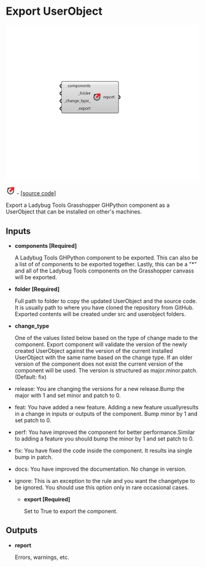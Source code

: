 # Export UserObject

![](../../.gitbook/assets/Export_UserObject.png)

![](../../.gitbook/assets/Export_UserObject%20%281%29.png) - [\[source code\]](https://github.com/ladybug-tools/ladybug-grasshopper/blob/master/ladybug_grasshopper/src//LB%20Export%20UserObject.py)

Export a Ladybug Tools Grasshopper GHPython component as a UserObject that can be installed on other's machines.

## Inputs

* **components \[Required\]**

  A Ladybug Tools GHPython component to be exported. This can also be a list of of components to be exported together. Lastly, this can be a "\*" and all of the Ladybug Tools components on the Grasshopper canvass will be exported. 

* **folder \[Required\]**

  Full path to folder to copy the updated UserObject and the source code. It is usually path to where you have cloned the repository from GitHub. Exported contents will be created under src and userobject folders. 

* **change\_type**

  One of the values listed below based on the type of change made to the component. Export component will validate the version of the newly created UserObject against the version of the current installed UserObject with the same name based on the change type. If an older version of the component does not exist the current version of the component will be used. The version is structured as major.minor.patch. \(Default: fix\) 

* release: You are changing the versions for a new release.Bump the major with 1 and set minor and patch to 0. 
* feat: You have added a new feature. Adding a new feature usuallyresults in a change in inputs or outputs of the component. Bump minor by 1 and set patch to 0. 
* perf: You have improved the component for better performance.Similar to adding a feature you should bump the minor by 1 and set patch to 0. 
* fix: You have fixed the code inside the component. It results ina single bump in patch. 
* docs: You have improved the documentation. No change in version.
* ignore: This is an exception to the rule and you want the changetype to be ignored. You should use this option only in rare occasional cases. 
  * **export \[Required\]**

    Set to True to export the component. 

## Outputs

* **report**

  Errors, warnings, etc. 

